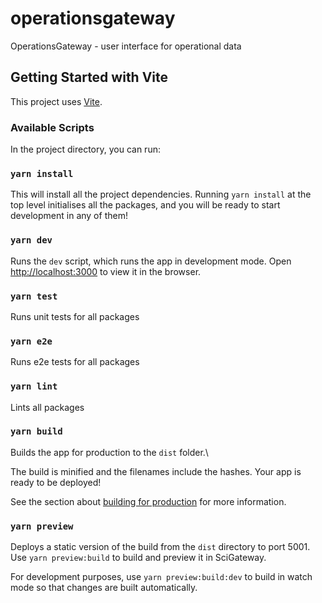 # operationsgateway

OperationsGateway - user interface for operational data

## Getting Started with Vite

This project uses [Vite](https://vitejs.dev/).

### Available Scripts

In the project directory, you can run:

### `yarn install`

This will install all the project dependencies. Running `yarn install` at the top
level initialises all the packages, and you will be ready to start development in any of them!

### `yarn dev`

Runs the `dev` script, which runs the app in development mode.
Open [http://localhost:3000](http://localhost:3000) to view it in the browser.

### `yarn test`

Runs unit tests for all packages

### `yarn e2e`

Runs e2e tests for all packages

### `yarn lint`

Lints all packages

### `yarn build`

Builds the app for production to the `dist` folder.\

The build is minified and the filenames include the hashes.
Your app is ready to be deployed!

See the section about [building for production](https://vitejs.dev/guide/build.html) for more information.

### `yarn preview`

Deploys a static version of the build from the `dist` directory to port 5001. Use `yarn preview:build` to build and preview it in SciGateway.

For development purposes, use `yarn preview:build:dev` to build in watch mode so that changes are built automatically.
